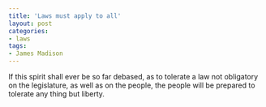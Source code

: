```yaml
---
title: 'Laws must apply to all'
layout: post
categories:
- laws
tags:
- James Madison
---
```


If this spirit shall ever be so far debased, as to tolerate a law not obligatory on the legislature, as well as on the people, the people will be prepared to tolerate any thing but liberty.
